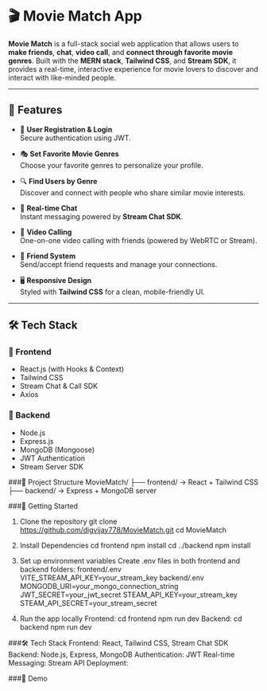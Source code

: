 # 🎬 Movie Match App

**Movie Match** is a full-stack social web application that allows users to **make friends**, **chat**, **video call**, and **connect through favorite movie genres**. Built with the **MERN stack**, **Tailwind CSS**, and **Stream SDK**, it provides a real-time, interactive experience for movie lovers to discover and interact with like-minded people.

---

## 🌟 Features

- 👥 **User Registration & Login**  
  Secure authentication using JWT.

- 🎭 **Set Favorite Movie Genres**  
  Choose your favorite genres to personalize your profile.

- 🔍 **Find Users by Genre**  
  Discover and connect with people who share similar movie interests.

- 💬 **Real-time Chat**  
  Instant messaging powered by **Stream Chat SDK**.

- 🎥 **Video Calling**  
  One-on-one video calling with friends (powered by WebRTC or Stream).

- 📇 **Friend System**  
  Send/accept friend requests and manage your connections.

- 🖥️ **Responsive Design**  
  Styled with **Tailwind CSS** for a clean, mobile-friendly UI.

---

## 🛠️ Tech Stack

### 🧠 Frontend
- React.js (with Hooks & Context)
- Tailwind CSS
- Stream Chat & Call SDK
- Axios

### 🔧 Backend
- Node.js
- Express.js
- MongoDB (Mongoose)
- JWT Authentication
- Stream Server SDK

###📁 Project Structure
MovieMatch/
├── frontend/ → React + Tailwind CSS
├── backend/ → Express + MongoDB server

###🚀 Getting Started
1. Clone the repository
  git clone https://github.com/digvijay778/MovieMatch.git
  cd MovieMatch
  
2. Install Dependencies
   cd frontend npm install
   cd ../backend npm install

3. Set up environment variables
   Create .env files in both frontend and backend folders: frontend/.env VITE_STREAM_API_KEY=your_stream_key
   backend/.env MONGODB_URI=your_mongo_connection_string JWT_SECRET=your_jwt_secret STEAM_API_KEY=your_stream_key STEAM_API_SECRET=your_stream_secret

4. Run the app locally
    Frontend: cd frontend
              npm run dev
    Backend: cd backend
             npm run dev
   

###🛠️ Tech Stack 
         Frontend: React, Tailwind CSS, Stream Chat SDK
         Backend: Node.js, Express, MongoDB Authentication: JWT Real-time Messaging: Stream API Deployment:
         

###📸 Demo  
